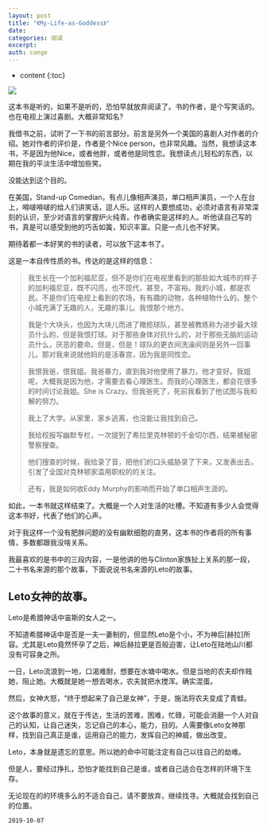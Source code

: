 ```yaml
---
layout: post
title: "《My-Life-as-Goddess》"
date:
categories: 阅读
excerpt:
auth: conge
---
```

* content
{:toc}

![ ](/assets/images/阅读/118382-7881aad017e1804f.png)

这本书是听的，如果不是听的，恐怕早就放弃阅读了。书的作者，是个写笑话的。也在电视上演过喜剧。大概非常知名?

我借书之前，试听了一下书的前言部分。前言是另外一个美国的喜剧人对作者的介绍。她对作者的评价是，作者是个Nice person，也非常风趣。当然，我想读这本书，不是因为他Nice，或者他胖，或者他是同性恋。我想读点儿轻松的东西，以期在我的平淡生活中增加些笑。

没能达到这个目的。

在美国，Stand-up Comedian，有点儿像相声演员，单口相声演员，一个人在台上，嘚啵嘚啵的给人们讲笑话，逗人乐。这样的人要想成功，必须对语言有非常深刻的认识，至少对语言的掌握炉火纯青。作者确实是这样的人。听他读自己写的书，真是可以感受到他的巧舌如簧，知识丰富。只是一点儿也不好笑。

期待着都一本好笑的书的读者，可以放下这本书了。

这是一本自传性质的书。传达的是这样的信息：

> 我生长在一个加利福尼亚，但不是你们在电视里看到的那些如大城市的样子的加利福尼亚，既不闪亮，也不现代，甚至，不富裕。我的小城，都是农民。不是你们在电视上看到的农场，有有趣的动物，各种植物什么的。整个小城充满了无趣的人，无趣的事儿。我恨那个地方。
> 
> 我是个大块头，也因为大块儿而进了橄榄球队，甚至被教练称为进步最大球员什么的，但是我恨打球。对于那些身体对抗什么的，对于那些无脑的运动员什么，厌恶的要命。但是，但是！球队的更衣间洗澡间则是另外一回事儿，那对我来说就他妈的是活春宫，因为我是同性恋。
> 
> 我恨我爸，恨我姐。我爸暴力，直到我对他使用了暴力，他才变好。我姐呢，大概我是因为他，才需要去看心理医生。而我的心理医生，都会花很多的时间讨论我姐。She is Crazy。但我爸死了，死前我看到了他试图与我和解的努力。
> 
> 我上了大学。从家里，家乡逃离，也没能让我找到自己。
> 
> 我给校报写幽默专栏，一次提到了希拉里克林顿的千金切尔西，结果被秘密警察搜查。
> 
> 他们搜查的时候，我给录了音，把他们的口头威胁录了下来，又发表出去，引发了全国对克林顿家滥用职权的的关注。
> 
>  还有，我是如何收Eddy Murphy的影响而开始了单口相声生涯的。

如此，一本书就这样结束了。大概是一个人对生活的吐槽。不知道有多少人会觉得这本书好，代表了他们的心声。

对于我这样一个没有肥胖问题的没有幽默细胞的直男，这本书的作者将的所有事情，多数都跟我没啥关系。

我最喜欢的是书中的三段内容，一是他讲的他与Clinton家族扯上关系的那一段，二十书名来源的那个故事，下面说说书名来源的Leto的故事。


## Leto女神的故事。

Leto是希腊神话中宙斯的女人之一。

不知道希腊神话中是否是一夫一妻制的，但显然Leto是个小，不为神后[赫拉]所容。尤其是Leto竟然怀孕了之后，神后赫拉更是百般迫害，让Leto在陆地山川都没有可容身之所。

一日，Leto流浪到一地，口渴难耐，想要在水塘中喝水。但是当地的农夫却作贱她，阻止她。大概就是她一想去喝水，农夫就把水搅浑。确实混蛋。

然后，女神大怒，“终于想起来了自己是女神”，于是，施法将农夫变成了青蛙。

这个故事的意义，就在于传达，生活的苦难，困难，忙碌，可能会消磨一个人对自己的认知，让自己迷失，忘记自己的本心，能力，目的。人需要像Leto女神那样，找到自己真正是谁，运用自己的能力，发挥自己的神威，做出改变。

Leto，本身就是遗忘的意思。所以她的命中可能注定有自己以往自己的劫难。

但是人，要经过挣扎，恐怕才能找到自己是谁，或者自己适合在怎样的环境下生存。

无论现在的的环境多么的不适合自己，请不要放弃，继续找寻。大概就会找到自己的位置。

```
2019-10-07
```
